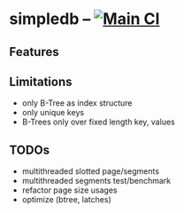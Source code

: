 # simpledb – [![Main CI](https://github.com/atalantus/simpledb/actions/workflows/main.yml/badge.svg)](https://github.com/atalantus/simpledb/actions/workflows/main.yml)

## Features

## Limitations
- only B-Tree as index structure
- only unique keys
- B-Trees only over fixed length key, values

## TODOs
- multithreaded slotted page/segments
- multithreaded segments test/benchmark
- refactor page size usages
- optimize (btree, latches)
